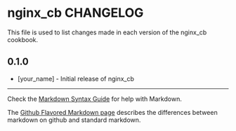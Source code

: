 nginx_cb CHANGELOG
==================

This file is used to list changes made in each version of the nginx_cb cookbook.

0.1.0
-----
- [your_name] - Initial release of nginx_cb

- - -
Check the [Markdown Syntax Guide](http://daringfireball.net/projects/markdown/syntax) for help with Markdown.

The [Github Flavored Markdown page](http://github.github.com/github-flavored-markdown/) describes the differences between markdown on github and standard markdown.

